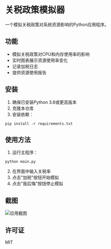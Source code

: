 # 关税政策模拟器

一个模拟关税政策对系统资源影响的Python应用程序。

## 功能

- 模拟关税政策对CPU和内存使用率的影响
- 实时图表展示资源使用率变化
- 记录加税日志
- 提供资源使用报告

## 安装

1. 确保已安装Python 3.8或更高版本
2. 克隆本仓库
3. 安装依赖：
```
pip install -r requirements.txt
```

## 使用方法

1. 运行主程序：
```
python main.py
```
2. 在界面中输入关税率
3. 点击"加税"按钮开始模拟
4. 点击"我后悔"按钮停止模拟

## 截图

![应用截图](screenshot.png)

## 许可证

MIT